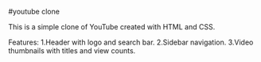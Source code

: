 #youtube clone

This is a simple clone of YouTube created with HTML and CSS.

Features:
1.Header with logo and search bar.
2.Sidebar navigation.
3.Video thumbnails with titles and view counts.
